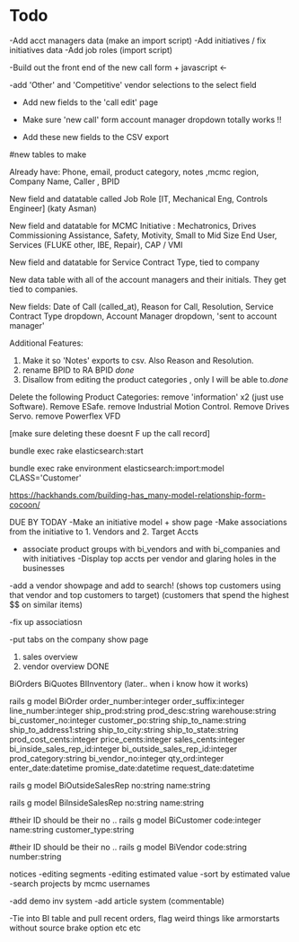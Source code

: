 

# Todo

-Add acct managers data (make an import script)
-Add initiatives / fix initiatives data
-Add job roles (import script)

-Build out the front end of the new call form + javascript <-

-add 'Other' and 'Competitive' vendor selections to the select field


- Add new fields to the 'call edit' page
- Make sure 'new call' form account manager dropdown totally works !!

- Add these new fields to the CSV export



#new tables to make

Already have: Phone, email, product category, notes ,mcmc region, Company Name, Caller , BPID

New field and datatable called Job Role [IT, Mechanical Eng, Controls Engineer] (katy Asman)

New field and datatable for MCMC Initiative :  Mechatronics, Drives Commissioning Assistance, Safety, Motivity, Small to Mid Size End User, Services (FLUKE other, IBE, Repair), CAP / VMI​

New field and datatable for Service Contract Type, tied to company

New data table with all of the account managers and their initials.  They get tied to companies.

New fields: Date of Call (called_at), Reason for Call,  Resolution, Service Contract Type dropdown, Account Manager dropdown,  'sent to account manager'



Additional Features:

1) Make it so 'Notes' exports to csv. Also Reason and Resolution.
2) rename BPID to RA BPID *done*
3) Disallow from editing the product categories , only I will be able to.*done*


Delete the following Product Categories:  remove 'information'  x2 (just use Software).  Remove ESafe.  remove Industrial Motion Control.  Remove Drives Servo.   remove Powerflex VFD



[make sure deleting these doesnt F up the call record]

















bundle exec rake elasticsearch:start

bundle exec rake environment elasticsearch:import:model CLASS='Customer'


https://hackhands.com/building-has_many-model-relationship-form-cocoon/




DUE BY TODAY
-Make an initiative model  + show page
-Make associations from the initiative to 1. Vendors and 2. Target Accts
- associate product groups with bi_vendors and with bi_companies and with initiatives
-Display top accts per vendor and glaring holes in the businesses


-add a vendor showpage and add to search!
  (shows top customers using that vendor and top customers to target)
  (customers that spend the highest $$ on similar items)


-fix up associatiosn

-put tabs on the company show page



1. sales overview
2. vendor overview  DONE


BiOrders
BiQuotes
BIInventory (later.. when i know how it works)

rails g model BiOrder order_number:integer order_suffix:integer line_number:integer ship_prod:string prod_desc:string warehouse:string bi_customer_no:integer  customer_po:string ship_to_name:string ship_to_address1:string ship_to_city:string ship_to_state:string prod_cost_cents:integer price_cents:integer sales_cents:integer bi_inside_sales_rep_id:integer bi_outside_sales_rep_id:integer prod_category:string bi_vendor_no:integer qty_ord:integer enter_date:datetime promise_date:datetime request_date:datetime


rails g model BiOutsideSalesRep no:string name:string

rails g model BiInsideSalesRep no:string name:string

#their ID should be their no ..
rails g model BiCustomer code:integer  name:string customer_type:string  

#their ID should be their no ..
rails g model BiVendor code:string number:string




notices
-editing segments
-editing estimated value
-sort by estimated value
-search projects by mcmc usernames


-add demo inv system
-add article system (commentable)




-Tie into BI table and pull recent orders, flag weird things like armorstarts without source brake option etc etc
